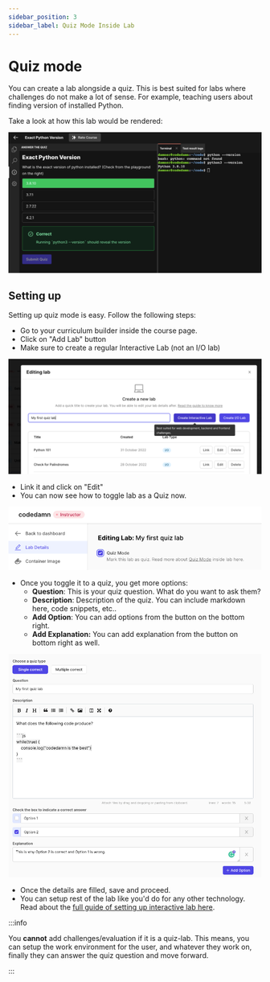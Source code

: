 ```yaml
---
sidebar_position: 3
sidebar_label: Quiz Mode Inside Lab
---
```


# Quiz mode

You can create a lab alongside a quiz. This is best suited for labs where challenges do not make a lot of sense. For example, teaching users about finding version of installed Python.

Take a look at how this lab would be rendered:

![](/images/guides/quiz-mode/quiz-mode-lab.png)

## Setting up

<div
	style="position: absolute; top: 0; left: 0; width: 100%; height: 100%;"
>
	<iframe
		src="https://www.youtube.com/embed/FUgOD-6vrC4?list=PLYxzS__5yYQnoUg4MCS2sew_tOZsgrUeH"
		title="YouTube video player"
		frameborder="0"
		style="position: relative; width: 100%; height: 0; padding-top: 56.25%;"
		allow="accelerometer; autoplay; clipboard-write; encrypted-media; gyroscope; picture-in-picture"
		allowfullscreen
	></iframe>
</div>

Setting up quiz mode is easy. Follow the following steps:

-   Go to your curriculum builder inside the course page.
-   Click on "Add Lab" button
-   Make sure to create a regular Interactive Lab (not an I/O lab)

![](/images/guides/quiz-mode/quiz-mode-lab-creation.png)

-   Link it and click on "Edit"
-   You can now see how to toggle lab as a Quiz now.

![](/images/guides/quiz-mode/quiz-mode-lab-toggle.png)

-   Once you toggle it to a quiz, you get more options:
    -   **Question**: This is your quiz question. What do you want to ask them?
    -   **Description**: Description of the quiz. You can include markdown here, code snippets, etc..
    -   **Add Option**: You can add options from the button on the bottom right.
    -   **Add Explanation:** You can add explanation from the button on bottom right as well.

![](/images/guides/quiz-mode/quiz-mode-lab-done.png)

-   Once the details are filled, save and proceed.
-   You can setup rest of the lab like you'd do for any other technology. Read about the [full guide of setting up interactive lab here](/docs/technologies/).

:::info

You **cannot** add challenges/evaluation if it is a quiz-lab. This means, you can setup the work environment for the user, and whatever they work on, finally they can answer the quiz question and move forward.

:::
